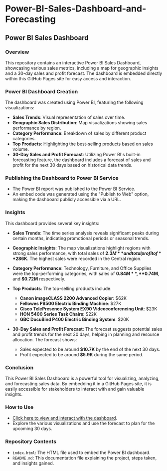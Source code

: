 # Power-BI-Sales-Dashboard-and-Forecasting

## Power BI Sales Dashboard

### Overview
This repository contains an interactive Power BI Sales Dashboard, showcasing various sales metrics, including a map for geographic insights and a 30-day sales and profit forecast. The dashboard is embedded directly within this GitHub Pages site for easy access and interaction.

### Power BI Dashboard Creation
The dashboard was created using Power BI, featuring the following visualizations:
- **Sales Trends**: Visual representation of sales over time.
- **Geographic Sales Distribution**: Map visualizations showing sales performance by region.
- **Category Performance**: Breakdown of sales by different product categories.
- **Top Products**: Highlighting the best-selling products based on sales volume.
- **30-Day Sales and Profit Forecast**: Utilizing Power BI's built-in forecasting feature, the dashboard includes a forecast of sales and profit for the next 30 days based on historical data trends.

### Publishing the Dashboard to Power BI Service
- The Power BI report was published to the Power BI Service.
- An embed code was generated using the "Publish to Web" option, making the dashboard publicly accessible via a URL.

### Insights
This dashboard provides several key insights:

- **Sales Trends**: The time series analysis reveals significant peaks during certain months, indicating promotional periods or seasonal trends.

- **Geographic Insights**: The map visualizations highlight regions with strong sales performance, with total sales of **$2.3M** and total profit of **$286K**. The highest sales were recorded in the Central region.

- **Category Performance**: Technology, Furniture, and Office Supplies were the top-performing categories, with sales of **$0.84M**, **$0.74M**, and **$0.72M** respectively.

- **Top Products**: The top-selling products include:
  - **Canon imageCLASS 2200 Advanced Copier**: $62K
  - **Fellowes PB500 Electric Binding Machine**: $27K
  - **Cisco TelePresence System EX90 Videoconferencing Unit**: $23K
  - **HON 5400 Series Task Chairs**: $22K
  - **GBC DocuBind P400 Electric Binding System**: $20K
  
- **30-Day Sales and Profit Forecast**: The forecast suggests potential sales and profit trends for the next 30 days, helping in planning and resource allocation. The forecast shows:
  - Sales expected to be around **$10.7K** by the end of the next 30 days.
  - Profit expected to be around **$5.9K** during the same period.

### Conclusion
This Power BI Sales Dashboard is a powerful tool for visualizing, analyzing, and forecasting sales data. By embedding it in a GitHub Pages site, it is easily accessible for stakeholders to interact with and gain valuable insights.

### How to Use
- [Click here to view and interact with the dashboard](https://ullekhputtaswamy.github.io/Power-BI-Sales-Dashboard-and-Forecasting/).
- Explore the various visualizations and use the forecast to plan for the upcoming 30 days.

### Repository Contents
- `index.html`: The HTML file used to embed the Power BI dashboard.
- `README.md`: This documentation file explaining the project, steps taken, and insights gained.

